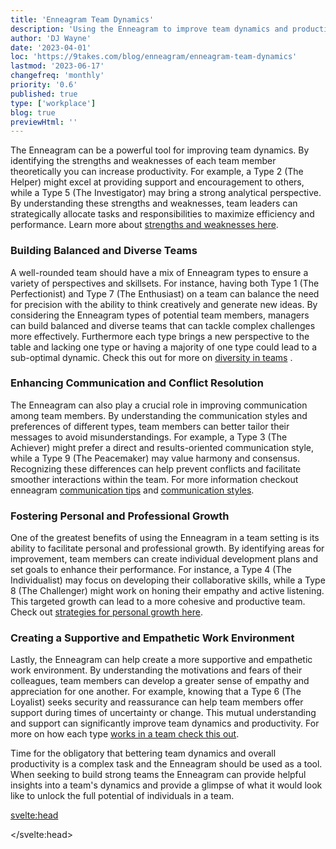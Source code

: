 ```yaml
---
title: 'Enneagram Team Dynamics'
description: 'Using the Enneagram to improve team dynamics and productivity'
author: 'DJ Wayne'
date: '2023-04-01'
loc: 'https://9takes.com/blog/enneagram/enneagram-team-dynamics'
lastmod: '2023-06-17'
changefreq: 'monthly'
priority: '0.6'
published: true
type: ['workplace']
blog: true
previewHtml: ''
---
```


<p class="firstLetter">The Enneagram can be a powerful tool for improving team dynamics. By identifying the strengths and weaknesses of each team member theoretically you can increase productivity. For example, a Type 2 (The Helper) might excel at providing support and encouragement to others, while a Type 5 (The Investigator) may bring a strong analytical perspective. By understanding these strengths and weaknesses, team leaders can strategically allocate tasks and responsibilities to maximize efficiency and performance. Learn more about <a href="enneagram-strengths-and-weaknesses" >strengths and weaknesses here</a>.</p>

### Building Balanced and Diverse Teams

A well-rounded team should have a mix of Enneagram types to ensure a variety of perspectives and skillsets. For instance, having both Type 1 (The Perfectionist) and Type 7 (The Enthusiast) on a team can balance the need for precision with the ability to think creatively and generate new ideas. By considering the Enneagram types of potential team members, managers can build balanced and diverse teams that can tackle complex challenges more effectively. Furthermore each type brings a new perspective to the table and lacking one type or having a majority of one type could lead to a sub-optimal dynamic. Check this out for more on <a href="enneagram-team-diversity" >diversity in teams</a> .

### Enhancing Communication and Conflict Resolution

The Enneagram can also play a crucial role in improving communication among team members. By understanding the communication styles and preferences of different types, team members can better tailor their messages to avoid misunderstandings. For example, a Type 3 (The Achiever) might prefer a direct and results-oriented communication style, while a Type 9 (The Peacemaker) may value harmony and consensus. Recognizing these differences can help prevent conflicts and facilitate smoother interactions within the team. For more information checkout enneagram <a href="enneagram-communication-tips" >communication tips</a> and <a href="enneagram-communication-styles" >communication styles</a>.

### Fostering Personal and Professional Growth

One of the greatest benefits of using the Enneagram in a team setting is its ability to facilitate personal and professional growth. By identifying areas for improvement, team members can create individual development plans and set goals to enhance their performance. For instance, a Type 4 (The Individualist) may focus on developing their collaborative skills, while a Type 8 (The Challenger) might work on honing their empathy and active listening. This targeted growth can lead to a more cohesive and productive team. Check out <a href="enneagram-personal-growth" >strategies for personal growth here</a>.

### Creating a Supportive and Empathetic Work Environment

Lastly, the Enneagram can help create a more supportive and empathetic work environment. By understanding the motivations and fears of their colleagues, team members can develop a greater sense of empathy and appreciation for one another. For example, knowing that a Type 6 (The Loyalist) seeks security and reassurance can help team members offer support during times of uncertainty or change. This mutual understanding and support can significantly improve team dynamics and productivity. For more on how each type <a href="enneagram-types-working-in-teams" >works in a team check this out</a>.

Time for the obligatory that bettering team dynamics and overall productivity is a complex task and the Enneagram should be used as a tool. When seeking to build strong teams the Enneagram can provide helpful insights into a team's dynamics and provide a glimpse of what it would look like to unlock the full potential of individuals in a team.

<svelte:head>

  <script type="application/ld+json">
    {
  "@context": "http://schema.org",
  "@graph": [
    {
      "@type": "Article",
      "articleBody": "The Enneagram can be a powerful tool for improving team dynamics. By identifying the strengths and weaknesses of each team member theoretically you can increase productivity. A well-rounded team should have a mix of Enneagram types to ensure a variety of perspectives and skillsets. The Enneagram can also play a crucial role in improving communication among team members. One of the greatest benefits of using the Enneagram in a team setting is its ability to facilitate personal and professional growth. Lastly, the Enneagram can help create a more supportive and empathetic work environment.",
      "creator" : ["DJ Wayne"],
"author": {
        "@type": "Person",
        "name": "DJ Wayne",
        "sameAs": [
          {
            "@id": "https://www.instagram.com/djwayne3/"
},
{
"@id": "https://www.youtube.com/@djwayne3"
          },
          {
            "@id": "https://www.linkedin.com/in/davidtwayne/"
          },
          {
            "@id": "https://twitter.com/djwayne3"
          }
        ]
      },
      "dateModified": {
        "@type": "Date",
        "@value": "2023-04-01"
      },
      "datePublished": {
        "@type": "Date",
        "@value": "2023-04-01"
      },
      "description": "Using the Enneagram to improve team dynamics and productivity",
      "headline": "Enneagram Team Dynamics",
      "image": {
        "@type": "ImageObject",
        "height": 800,
        "url": {
          "@id": "https://9takes.com/brand/darkRubix.png"
        },
        "width": 1200
      },
      "mainEntityOfPage": {
        "@id": "https://9takes.com/blog/enneagram/enneagram-team-dynamics",
        "@type": "WebPage"
      },
      "mentions": {
        "@type": "Thing",
        "name": "Enneagram"
      },
      "publisher": {
        "@type": "Organization",
        "sameAs": [
          {
            "@id": "https://www.instagram.com/9takesdotcom/"
          },
          {
            "@id": "https://twitter.com/9takesdotcom"
          }
        ],
        "logo": {
          "@type": "ImageObject",
          "url": {
            "@id": "https://9takes.com/brand/darkRubix.png"
          }
        },
        "name": "9takes"
      }
    },
    {
      "@type": "FAQPage",
      "mainEntity": [
        {
          "@type": "Question",
          "acceptedAnswer": {
            "@type": "Answer",
            "text": "The Enneagram can be a powerful tool for improving team dynamics. By identifying the strengths and weaknesses of each team member theoretically you can increase productivity. A well-rounded team should have a mix of Enneagram types to ensure a variety of perspectives and skillsets."
          },
          "name": "How can the Enneagram improve team dynamics?"
        },
        {
          "@type": "Question",
          "acceptedAnswer": {
            "@type": "Answer",
            "text": "The Enneagram can play a crucial role in improving communication among team members. By understanding the communication styles and preferences of different types, team members can better tailor their messages to avoid misunderstandings."
          },
          "name": "How can the Enneagram improve team communication?"
        },
        {
          "@type": "Question",
          "acceptedAnswer": {
            "@type": "Answer",
            "text": "One of the greatest benefits of using the Enneagram in a team setting is its ability to facilitate personal and professional growth. By identifying areas for improvement, team members can create individual development plans and set goals to enhance their performance."
          },
          "name": "How can the Enneagram facilitate personal and professional growth in a team setting?"
        },
        {
          "@type": "Question",
          "acceptedAnswer": {
            "@type": "Answer",
            "text": "The Enneagram can help create a more supportive and empathetic work environment. By understanding the motivations and fears of their colleagues, team members can develop a greater sense of empathy and appreciation for one another."
          },
          "name": "How can the Enneagram create a supportive and empathetic work environment?"
        },
        {
          "@type": "Question",
          "acceptedAnswer": {
            "@type": "Answer",
            "text": "A well-rounded team should have a mix of Enneagram types to ensure a variety of perspectives and skillsets. By considering the Enneagram types of potential team members, managers can build balanced and diverse teams that can tackle complex challenges more effectively."
          },
          "name": "How can the Enneagram contribute to building balanced and diverse teams?"
        }
      ]
    }
  ]
}
</script>
</svelte:head>
